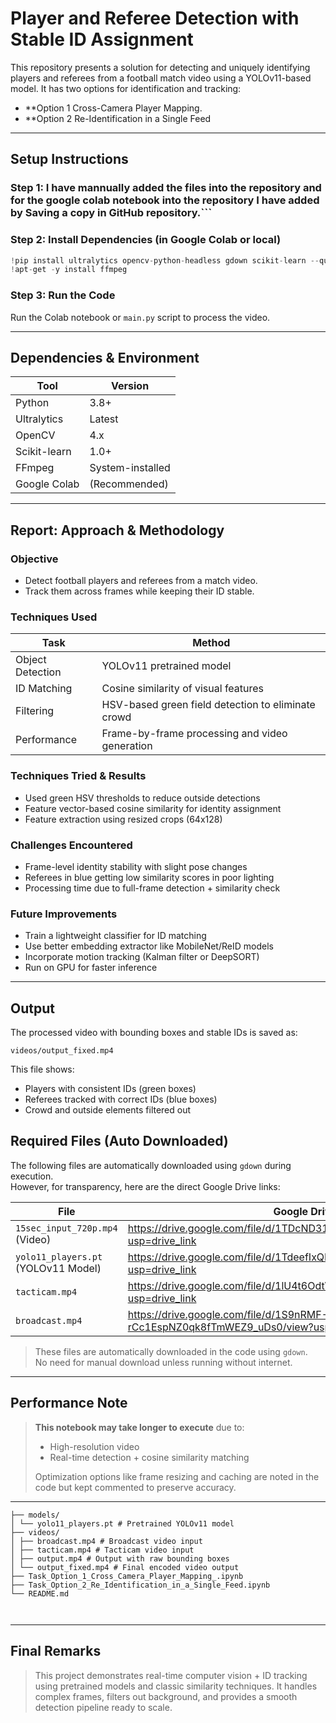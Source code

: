 # Player and Referee Detection with Stable ID Assignment

This repository presents a solution for detecting and uniquely identifying players and referees from a football match video using a YOLOv11-based model. It has two options for identification and tracking:
- **Option 1 Cross-Camera Player Mapping.
- **Option 2 Re-Identification in a Single Feed
---

## Setup Instructions

### Step 1: I have mannually added the files into the repository and for the google colab notebook into the repository I have added by Saving a copy in GitHub repository.```

### Step 2: Install Dependencies (in Google Colab or local)
```python
!pip install ultralytics opencv-python-headless gdown scikit-learn --quiet
!apt-get -y install ffmpeg  
```

### Step 3: Run the Code
Run the Colab notebook or `main.py` script to process the video.

---

## Dependencies & Environment

| Tool         | Version 	  |
|--------------|------------------|
| Python       | 3.8+    	  |
| Ultralytics  | Latest  	  |
| OpenCV       | 4.x     	  | 
| Scikit-learn | 1.0+    	  |
| FFmpeg       | System-installed |
| Google Colab | (Recommended)    |

---

## Report: Approach & Methodology

### Objective
- Detect football players and referees from a match video.
- Track them across frames while keeping their ID stable.

### Techniques Used

| Task 		   | Method 						|
|------------------|----------------------------------------------------|
| Object Detection | YOLOv11 pretrained model 				|
| ID Matching 	   | Cosine similarity of visual features 		|
| Filtering 	   | HSV-based green field detection to eliminate crowd |
| Performance 	   | Frame-by-frame processing and video generation 	|

### Techniques Tried & Results
- Used green HSV thresholds to reduce outside detections 
- Feature vector-based cosine similarity for identity assignment 
- Feature extraction using resized crops (64x128) 

### Challenges Encountered
- Frame-level identity stability with slight pose changes
- Referees in blue getting low similarity scores in poor lighting
- Processing time due to full-frame detection + similarity check

### Future Improvements
- Train a lightweight classifier for ID matching
- Use better embedding extractor like MobileNet/ReID models
- Incorporate motion tracking (Kalman filter or DeepSORT)
- Run on GPU for faster inference

---

## Output
The processed video with bounding boxes and stable IDs is saved as:

```
videos/output_fixed.mp4
```

This file shows:
- Players with consistent IDs (green boxes)
- Referees tracked with correct IDs (blue boxes)
- Crowd and outside elements filtered out

## Required Files (Auto Downloaded)

The following files are automatically downloaded using `gdown` during execution.  
However, for transparency, here are the direct Google Drive links:

| File                  	      | Google Drive Link                                                                    |
|-------------------------------------|--------------------------------------------------------------------------------------|
| `15sec_input_720p.mp4` (Video)      | https://drive.google.com/file/d/1TDcND31fvEDvcnZCaianTxJrmT8q7iIi/view?usp=drive_link|
| `yolo11_players.pt` (YOLOv11 Model) | https://drive.google.com/file/d/1TdeefIxQIPoiZeVV7VvFW7998_iFRyTl/view?usp=drive_link|
| `tacticam.mp4`		      | https://drive.google.com/file/d/1lU4t6OdtVHGAda1oE9PNH_hcctBqLuDS/view?usp=drive_link|
| `broadcast.mp4`		      | https://drive.google.com/file/d/1S9nRMF-rCc1EspNZ0qk8fTmWEZ9_uDs0/view?usp=drive_link|

 
> These files are automatically downloaded in the code using `gdown`.  
> No need for manual download unless running without internet.


---

## Performance Note

> **This notebook may take longer to execute** due to:
> - High-resolution video
> - Real-time detection + cosine similarity matching
>
> Optimization options like frame resizing and caching are noted in the code but kept commented to preserve accuracy.

---


```
├── models/
│ └── yolo11_players.pt # Pretrained YOLOv11 model
├── videos/
│ ├── broadcast.mp4 # Broadcast video input
│ ├── tacticam.mp4 # Tacticam video input
│ ├── output.mp4 # Output with raw bounding boxes
│ └── output_fixed.mp4 # Final encoded video output
├── Task_Option_1_Cross_Camera_Player_Mapping_.ipynb
├── Task_Option_2_Re_Identification_in_a_Single_Feed.ipynb
└── README.md

              
```

---

## Final Remarks

> This project demonstrates real-time computer vision + ID tracking using pretrained models and classic similarity techniques. It handles complex frames, filters out background, and provides a smooth detection pipeline ready to scale.
